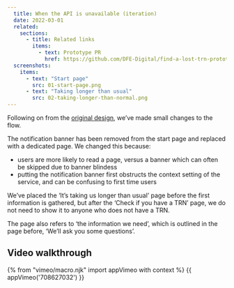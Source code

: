 ```yaml
---
  title: When the API is unavailable (iteration)
  date: 2022-03-01
  related:
    sections:
      - title: Related links
        items:
          - text: Prototype PR
            href: https://github.com/DFE-Digital/find-a-lost-trn-prototype/pull/42
  screenshots:
    items:
      - text: "Start page"
        src: 01-start-page.png
      - text: "Taking longer than usual"
        src: 02-taking-longer-than-normal.png
---
```


Following on from the [original design](/find-a-lost-trn/api-down), we’ve made small changes to the flow.

The notification banner has been removed from the start page and replaced with a dedicated page. We changed this because:

- users are more likely to read a page, versus a banner which can often be skipped due to banner blindess
- putting the notification banner first obstructs the context setting of the service, and can be confusing to first time users

We’ve placed the ‘It’s taking us longer than usual’ page before the first information is gathered, but after the ‘Check if you have a TRN’ page, we do not need to show it to anyone who does not have a TRN.

The page also refers to ‘the information we need’, which is outlined in the page before, ‘We’ll ask you some questions’.

## Video walkthrough

{% from "vimeo/macro.njk" import appVimeo with context %}
{{ appVimeo('708627032') }}
